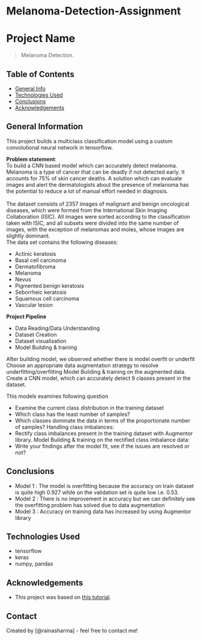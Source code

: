 # Melanoma-Detection-Assignment

# Project Name
> Melanoma Detection.


## Table of Contents
* [General Info](#general-information)
* [Technologies Used](#technologies-used)
* [Conclusions](#conclusions)
* [Acknowledgements](#acknowledgements)

<!-- You can include any other section that is pertinent to your problem -->

## General Information
This project builds a multiclass classification model using a custom convolutional neural network in tensorflow.

<b>Problem statement</b>: <br>To build a CNN based model which can accurately detect melanoma. Melanoma is a type of cancer that can be deadly if not detected early. It accounts for 75% of skin cancer deaths. A solution which can evaluate images and alert the dermatologists about the presence of melanoma has the potential to reduce a lot of manual effort needed in diagnosis.<br><br>
The dataset consists of 2357 images of malignant and benign oncological diseases, which were formed from the International Skin Imaging Collaboration (ISIC). All images were sorted according to the classification taken with ISIC, and all subsets were divided into the same number of images, with the exception of melanomas and moles, whose images are slightly dominant. <br>The data set contains the following diseases:

* Actinic keratosis
* Basal cell carcinoma
* Dermatofibroma
* Melanoma
* Nevus
* Pigmented benign keratosis
* Seborrheic keratosis
* Squamous cell carcinoma
* Vascular lesion


<b>Project Pipeline</b></br>
* Data Reading/Data Understanding </br>
* Dataset Creation
* Dataset visualisation 
* Model Building & training 

After building model, we observed whether there is model overfit or underfit
Choose an appropriate data augmentation strategy to resolve underfitting/overfitting Model Building & training on the augmented data.
Create a CNN model, which can accurately detect 9 classes present in the dataset. 

This models examines following question
* Examine the current class distribution in the training dataset
* Which class has the least number of samples?
* Which classes dominate the data in terms of the proportionate number of samples? Handling class imbalances:
* Rectify class imbalances present in the training dataset with Augmentor library. Model Building & training on the rectified class imbalance data:
* Write your findings after the model fit, see if the issues are resolved or not?

<!-- You don't have to answer all the questions - just the ones relevant to your project. -->

## Conclusions
- Model 1 : The model is overfitting because the accuracy on train dataset is quite high 0.927 while on the validation set is quite low i.e. 0.53.
- Model 2 : There is no improvement in accuracy but we can definitely see the overfitting problem has solved due to data augmentation
- Model 3 : Accuracy on training data has increased by using Augmentor library

<!-- You don't have to answer all the questions - just the ones relevant to your project. -->


## Technologies Used
- tensorflow
- keras
- numpy, pandas

<!-- As the libraries versions keep on changing, it is recommended to mention the version of library used in this project -->

## Acknowledgements
- This project was based on [this tutorial](https://tensorflow.google.cn/tutorials/images/classification#visualize_training_results).


## Contact
Created by [@rainasharma] - feel free to contact me!


<!-- Optional -->
<!-- ## License -->
<!-- This project is open source and available under the [... License](). -->

<!-- You don't have to include all sections - just the one's relevant to your project -->
